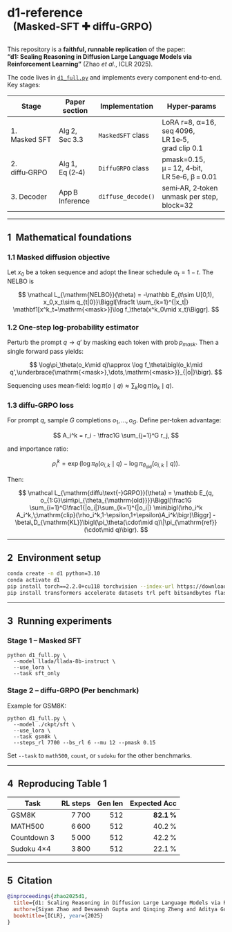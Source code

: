 # d1‑reference   <sup>(Masked‑SFT ✚ diffu‑GRPO)</sup>

This repository is a **faithful, runnable replication** of the paper:<br>
**“d1: Scaling Reasoning in Diffusion Large Language Models via Reinforcement Learning”** (Zhao *et al.*, ICLR 2025).

The code lives in [`d1_full.py`](./d1_full.py) and implements every component end‑to‑end. Key stages:

| Stage | Paper section | Implementation | Hyper‑params |
|-------|---------------|----------------|--------------|
| 1. Masked SFT | Alg 2, Sec 3.3 | `MaskedSFT` class | LoRA r=8, α=16, seq 4096, LR 1e‑5, grad clip 0.1 |
| 2. diffu‑GRPO | Alg 1, Eq (2‑4) | `DiffuGRPO` class | pmask=0.15, μ = 12, 4‑bit, LR 5e‑6, β = 0.01 |
| 3. Decoder | App B Inference | `diffuse_decode()` | semi‑AR, 2‑token unmask per step, block=32 |

---
## 1 Mathematical foundations

### 1.1 Masked diffusion objective
Let $x_0$ be a token sequence and adopt the linear schedule $\alpha_t=1-t$. The NELBO is

$$
\mathcal L_{\mathrm{NELBO}}(\theta) = -\mathbb E_{t\sim U[0,1), x_0,x_t\sim q_{t|0}}\Biggl[\frac1t \sum_{k=1}^{|x_t|} \mathbf1[x^k_t=\mathrm{<mask>}]\log f_\theta(x^k_0\mid x_t)\Biggr].
$$

### 1.2 One‑step log‑probability estimator
Perturb the prompt $q\to q'$ by masking each token with prob $p_{mask}$. Then a single forward pass yields:

$$
\log\pi_\theta(o_k\mid q)\approx \log f_\theta\bigl(o_k\mid q',\underbrace{\mathrm{<mask>},\dots,\mathrm{<mask>}}_{|o|}\bigr).
$$

Sequencing uses mean‑field: $\log\pi(o\mid q) \approx \sum_k \log\pi(o_k\mid q)$.

### 1.3 diffu‑GRPO loss
For prompt $q$, sample $G$ completions $o_1,\dots,o_G$. Define per‑token advantage:

$$
A_i^k = r_i - \tfrac1G \sum_{j=1}^G r_j,
$$

and importance ratio:

$$
\rho_i^k = \exp\bigl(\log\pi_\theta(o_{i,k}\mid q) - \log\pi_{\theta_{\mathrm{old}}}(o_{i,k}\mid q)\bigr).
$$

Then:

$$
\mathcal L_{\mathrm{diffu\text{-}GRPO}}(\theta) = \mathbb E_{q, o_{1:G}\sim\pi_{\theta_{\mathrm{old}}}}\Biggl[\frac1G \sum_{i=1}^G\frac1{|o_i|}\sum_{k=1}^{|o_i|} \min\bigl(\rho_i^k A_i^k,\;\mathrm{clip}(\rho_i^k,1-\epsilon,1+\epsilon)A_i^k\bigr)\Biggr] - \beta\,D_{\mathrm{KL}}\bigl(\pi_\theta(\cdot\mid q)\|\pi_{\mathrm{ref}}(\cdot\mid q)\bigr).
$$

---
## 2 Environment setup
```bash
conda create -n d1 python=3.10
conda activate d1
pip install torch==2.2.0+cu118 torchvision --index-url https://download.pytorch.org/whl/cu118
pip install transformers accelerate datasets trl peft bitsandbytes flash-attn==2.5.2 rich
```

---
## 3 Running experiments

### Stage 1 – Masked SFT
```
python d1_full.py \
  --model llada/llada-8b-instruct \
  --use_lora \
  --task sft_only
```

### Stage 2 – diffu‑GRPO (Per benchmark)
Example for GSM8K:
```
python d1_full.py \
  --model ./ckpt/sft \
  --use_lora \
  --task gsm8k \
  --steps_rl 7700 --bs_rl 6 --mu 12 --pmask 0.15
```
Set `--task` to `math500`, `count`, or `sudoku` for the other benchmarks.

---
## 4 Reproducing Table 1
| Task       | RL steps | Gen len |  Expected Acc  |
|------------|---------:|--------:|--------------:|
| GSM8K      | 7 700    | 512     | **82.1 %**    |
| MATH500    | 6 600    | 512     | 40.2 %        |
| Countdown 3| 5 000    | 512     | 42.2 %        |
| Sudoku 4×4 | 3 800    | 512     | 22.1 %        |

---
## 5 Citation
```bibtex
@inproceedings{zhao2025d1,
  title={d1: Scaling Reasoning in Diffusion Large Language Models via Reinforcement Learning},
  author={Siyan Zhao and Devaansh Gupta and Qinqing Zheng and Aditya Grover},
  booktitle={ICLR}, year={2025}
}